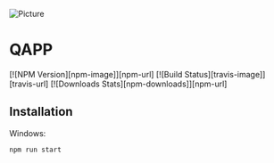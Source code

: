 ![Picture](http://www.miraway.vn/templates/webdemo/images/logo.png)

# QAPP

[![NPM Version][npm-image]][npm-url]
[![Build Status][travis-image]][travis-url]
[![Downloads Stats][npm-downloads]][npm-url]

## Installation
Windows:

```sh
npm run start
```

